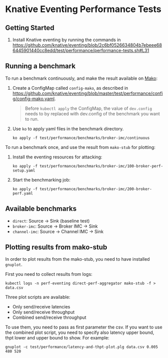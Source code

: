 # Knative Eventing Performance Tests

## Getting Started

1. Install Knative eventing by running the commands in
https://github.com/knative/eventing/blob/2c6bf0526634804b7ebeee686445901440cc8edd/test/performance/performance-tests.sh#L31

## Running a benchmark

To run a benchmark continuously, and make the result available on [Mako](https://mako.dev/project?name=Knative):

1. Create a ConfigMap called `config-mako`, as described in
https://github.com/knative/eventing/blob/master/test/performance/config/config-mako.yaml.

    > Before `kubectl apply` the ConfigMap, the value of `dev.config` needs to by replaced with
    > dev.config of the benchmark you want to run.

1.  Use `ko` to apply yaml files in the benchmark directory.

    ```
    ko apply -f test/performance/benchmarks/broker-imc/continuous
    ```

To run a benchmark once, and use the result from `mako-stub` for plotting:

1. Install the eventing resources for attacking:

    ```
    ko apply -f test/performance/benchmarks/broker-imc/100-broker-perf-setup.yaml
    ```

1. Start the benchmarking job:

    ```
    ko apply -f test/performance/benchmarks/broker-imc/200-broker-perf.yaml
    ```

## Available benchmarks

- `direct`: Source -> Sink (baseline test)
- `broker-imc`: Source -> Broker IMC -> Sink
- `channel-imc`: Source -> Channel IMC -> Sink

## Plotting results from mako-stub

In order to plot results from the mako-stub, you need to have installed
`gnuplot`.

First you need to collect results from logs:

```
kubectl logs -n perf-eventing direct-perf-aggregator mako-stub -f > data.csv
```

Three plot scripts are available:

- Only send/receive latencies
- Only send/receive throughput
- Combined send/receive throughput

To use them, you need to pass as first parameter the csv. If you want to use the
combined plot script, you need to specify also latency upper bound, thpt lower
and upper bound to show. For example:

```
gnuplot -c test/performance/latency-and-thpt-plot.plg data.csv 0.005 480 520
```
